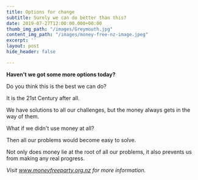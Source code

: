 ```yaml
---
title: Options for change
subtitle: Surely we can do better than this?
date: 2019-07-27T12:00:00.000+00:00
thumb_img_path: "/images/Greymouth.jpg"
content_img_path: "/images/money-free-nz-image.jpeg"
excerpt: ''
layout: post
hide_header: false

---
```

**Haven't we got some more options today?**

Do you think this is the best we can do?

It is the 21st Century after all.

We have solutions to all our challenges, but the money always gets in the way of them.

What if we didn't use money at all?

Then all our problems would become easy to solve.

Not only does money lie at the root of all our problems, it also prevents us from making any real progress.

_Visit www.moneyfreeparty.org.nz for more information._